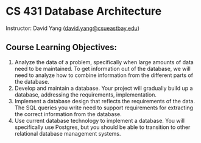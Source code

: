 # CS 431 Database Architecture
Instructor: David Yang (david.yang@csueastbay.edu)

## Course Learning Objectives:
1. Analyze the data of a problem, specifically when large amounts of data need to be
maintained. To get information out of the database, we will need to analyze how to
combine information from the different parts of the database.
2. Develop and maintain a database. Your project will gradually build up a database,
addressing the requirements, implementation.
3. Implement a database design that reflects the requirements of the data. The SQL queries
you write need to support requirements for extracting the correct information from the
database.
4. Use current database technology to implement a database. You will specifically use
Postgres, but you should be able to transition to other relational database management
systems.
